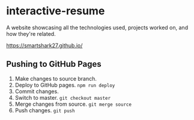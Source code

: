# interactive-resume

A website showcasing all the technologies used, projects worked on, and how they're related.

https://smartshark27.github.io/

## Pushing to GitHub Pages

1. Make changes to source branch.
1. Deploy to GitHub pages. `npm run deploy`
1. Commit changes.
1. Switch to master. `git checkout master`
1. Merge changes from source. `git merge source`
1. Push changes. `git push`
